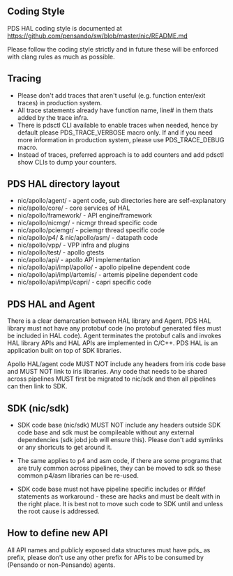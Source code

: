## Coding Style

PDS HAL coding style is documented at https://github.com/pensando/sw/blob/master/nic/README.md

Please follow the coding style strictly and in future these will be enforced
with clang rules as much as possible.

## Tracing

* Please don't add traces that aren't useful (e.g. function enter/exit traces)
  in production system.
* All trace statements already have function name, line# in them thats added by
  the trace infra.
* There is pdsctl CLI available to enable traces when needed, hence by default
  please PDS_TRACE_VERBOSE macro only. If and if you need more information in
  production system, please use PDS_TRACE_DEBUG macro.
* Instead of traces, preferred approach is to add counters and add pdsctl show
  CLIs to dump your counters.

## PDS HAL directory layout

* nic/apollo/agent/ - agent code, sub directories here are self-explanatory
* nic/apollo/core/ - core services of HAL
* nic/apollo/framework/ - API engine/framework
* nic/apollo/nicmgr/ - nicmgr thread specific code
* nic/apollo/pciemgr/ - pciemgr thread specific code
* nic/apollo/p4/ & nic/apollo/asm/ - datapath code
* nic/apollo/vpp/ - VPP infra and plugins
* nic/apollo/test/ - apollo gtests
* nic/apollo/api/ - apollo API implementation
* nic/apollo/api/impl/apollo/ - apollo pipeline dependent code
* nic/apollo/api/impl/artemis/ - artemis pipeline dependent code
* nic/apollo/api/impl/capri/ - capri specific code

## PDS HAL and Agent

There is a clear demarcation between HAL library and Agent. PDS HAL library
must not have any protobuf code (no protobuf generated files must be included
in HAL code). Agent terminates the protobuf calls and invokes HAL library APIs
and HAL APIs are implemented in C/C++. PDS HAL is an application built on top
of SDK libraries.

Apollo HAL/agent code MUST NOT include any headers from iris code base and MUST
NOT link to iris libraries. Any code that needs to be shared across pipelines
MUST first be migrated to nic/sdk and then all pipelines can then link to SDK.

## SDK (nic/sdk)

* SDK code base (nic/sdk) MUST NOT include any headers outside SDK code base and
  sdk must be compileable without any external dependencies (sdk jobd job will
  ensure this). Please don't add symlinks or any shortcuts to get around it.

* The same applies to p4 and asm code, if there are some programs that are truly
  common across pipelines, they can be moved to sdk so these common p4/asm
  libraries can be re-used.

* SDK code base must not have pipeline specific includes or #ifdef statements
  as workaround - these are hacks and must be dealt with in the right place.
  It is best not to move such code to SDK until and unless the root cause
  is addressed.

## How to define new API

All API names and publicly exposed data structures must have pds_ as prefix,
please don't use any other prefix for APis to be consumed by (Pensando or
non-Pensando) agents.
